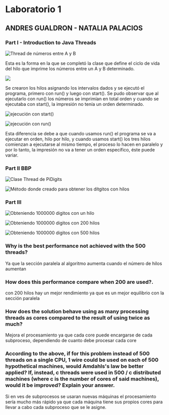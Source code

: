 # Laboratorio 1

## ANDRES GUALDRON - NATALIA PALACIOS

### Part I - Introduction to Java Threads
![](https://raw.githubusercontent.com/AndresFelipeGualdron/PiDigits/master/imp/1.PNG "Thread de números entre A y B")

Esta es la forma en la que se completó la clase que define el ciclo de vida del hilo que imprime los números entre un A y B determinado.

![](https://raw.githubusercontent.com/AndresFelipeGualdron/PiDigits/master/imp/2.PNG)

Se crearon los hilos asignando los intervalos dados y se ejecutó el programa, primero con run() y luego con start(). Se pudo observar que al ejecutarlo con run() los números se imprimían en total orden y cuando se ejecutaba con start(), la impresión no tenía un orden determinado.

![](https://raw.githubusercontent.com/AndresFelipeGualdron/PiDigits/master/imp/3.PNG "ejecución con start()")

![](https://raw.githubusercontent.com/AndresFelipeGualdron/PiDigits/master/imp/4.PNG "ejecución con run()")

Esta diferencia se debe a que cuando usamos run() el programa se va a ejecutar en orden, hilo por hilo, y cuando usamos start() los tres hilos comienzan a ejecutarse al mismo tiempo, el proceso lo hacen en paralelo y por lo tanto, la impresión no va a tener un orden específico, éste puede variar.

### Part II BBP

![](https://raw.githubusercontent.com/AndresFelipeGualdron/PiDigits/master/imp/5.PNG "Clase Thread de PiDigits")

![](https://raw.githubusercontent.com/AndresFelipeGualdron/PiDigits/master/imp/6.PNG "Método donde creado para obtener los dítgitos con hilos")

### Part III

![](https://raw.githubusercontent.com/AndresFelipeGualdron/PiDigits/master/imp/7.PNG "Obteniendo 1000000 digitos con un hilo")

![](https://raw.githubusercontent.com/AndresFelipeGualdron/PiDigits/master/imp/8.PNG "Obteniendo 1000000 digitos con 200 hilos")

![](https://raw.githubusercontent.com/AndresFelipeGualdron/PiDigits/master/imp/9.PNG "Obteniendo 1000000 digitos con 500 hilos")

### Why is the best performance not achieved with the 500 threads?
Ya que la sección paralela al algoritmo aumenta cuando el número de hilos aumentan

### How does this performance compare when 200 are used?.
con 200 hilos hay un mejor rendimiento ya que es un mejor equilibrio con la sección paralela

### How does the solution behave using as many processing threads as cores compared to the result of using twice as much?
Mejora el procesamiento ya que cada core puede encargarse de cada subproceso, dependiendo de cuanto debe procesar cada core

### According to the above, if for this problem instead of 500 threads on a single CPU, 1 wire could be used on each of 500 hypothetical machines, would Amdahls's law be better applied? If, instead, c threads were used in 500 / c distributed machines (where c is the number of cores of said machines), would it be improved? Explain your answer.
Si en ves de subprocesos se usaran nuevas máquinas el procesamiento sería mucho más rápido ya que cada máquina tiene sus propios cores para llevar a cabo cada subproceso que se le asigne.


